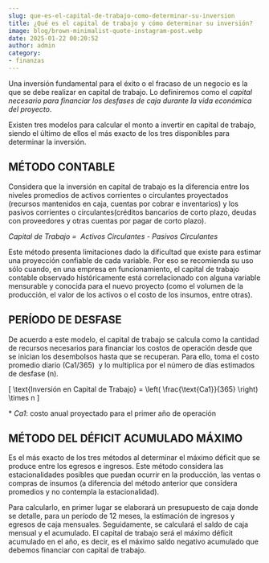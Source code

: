 ```yaml
---
slug: que-es-el-capital-de-trabajo-como-determinar-su-inversion
title: ¿Qué es el capital de trabajo y cómo determinar su inversión?
image: blog/brown-minimalist-quote-instagram-post.webp
date: 2025-01-22 00:20:52
author: admin
category:
- finanzas
---
```


Una inversión fundamental para el éxito o el fracaso de un negocio es la que se debe realizar en capital de trabajo. Lo definiremos como el _capital necesario para financiar los desfases de caja durante la vida económica del proyecto_.

Existen tres modelos para calcular el monto a invertir en capital de trabajo, siendo el último de ellos el más exacto de los tres disponibles para determinar la inversión.

## MÉTODO CONTABLE

Considera que la inversión en capital de trabajo es la diferencia entre los niveles promedios de activos corrientes o circulantes proyectados (recursos mantenidos en caja, cuentas por cobrar e inventarios) y los pasivos corrientes o circulantes(créditos bancarios de corto plazo, deudas con proveedores y otras cuentas por pagar de corto plazo).

_Capital de Trabajo =  Activos Circulantes - Pasivos Circulantes_


Este método presenta limitaciones dado la dificultad que existe para estimar una proyección confiable de cada variable. Por eso se recomienda su uso sólo cuando, en una empresa en funcionamiento, el capital de trabajo contable observado históricamente está correlacionado con alguna variable mensurable y conocida para el nuevo proyecto (como el volumen de la producción, el valor de los activos o el costo de los insumos, entre otras).

## PERÍODO DE DESFASE

De acuerdo a este modelo, el capital de trabajo se calcula como la cantidad de recursos necesarios para financiar los costos de operación desde que se inician los desembolsos hasta que se recuperan. Para ello, toma el costo promedio diario (Ca1/365)  y lo multiplica por el número de días estimados de desfase (n).

\[
\text{Inversión en Capital de Trabajo} = \left( \frac{\text{Ca1}}{365} \right) \times n
\]

\* _Ca1_: costo anual proyectado para el primer año de operación

## MÉTODO DEL DÉFICIT ACUMULADO MÁXIMO

Es el más exacto de los tres métodos al determinar el máximo déficit que se produce entre los egresos e ingresos. Este método considera las estacionalidades posibles que puedan ocurrir en la producción, las ventas o compras de insumos (a diferencia del método anterior que considera promedios y no contempla la estacionalidad).

Para calcularlo, en primer lugar se elaborará un presupuesto de caja donde se detalle, para un período de 12 meses, la estimación de ingresos y egresos de caja mensuales. Seguidamente, se calculará el saldo de caja mensual y el acumulado. El capital de trabajo será el máximo déficit acumulado en el año, es decir, es el máximo saldo negativo acumulado que debemos financiar con capital de trabajo.
